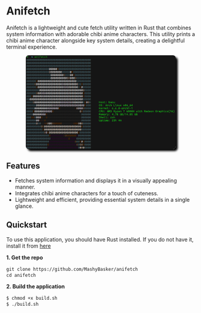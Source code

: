 # Anifetch

Anifetch is a lightweight and cute fetch utility written in Rust that combines system information with adorable chibi anime characters. This utility prints a chibi anime character alongside key system details, creating a delightful terminal experience.


<p align="center"><img src="./screenshot.png" alt="demo" width="400" height="250" style="box-shadow: 5px 5px 5px black;border-radius: 8px"></p>

## Features

- Fetches system information and displays it in a visually appealing manner.
- Integrates chibi anime characters for a touch of cuteness.
- Lightweight and efficient, providing essential system details in a single glance.

## Quickstart

To use this application, you should have Rust installed. If you do not have it, install it from [here](https://www.rust-lang.org/tools/install)

**1. Get the repo**

```
git clone https://github.com/MashyBasker/anifetch
cd anifetch
```

**2. Build the application**

```bash
$ chmod +x build.sh
$ ./build.sh
```
